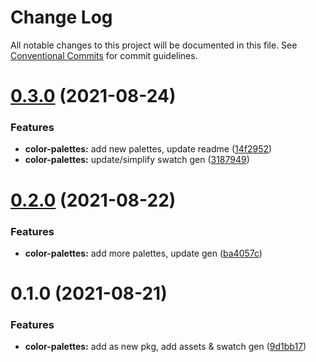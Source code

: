 # Change Log

All notable changes to this project will be documented in this file.
See [Conventional Commits](https://conventionalcommits.org) for commit guidelines.

# [0.3.0](https://github.com/thi-ng/umbrella/compare/@thi.ng/color-palettes@0.2.0...@thi.ng/color-palettes@0.3.0) (2021-08-24)


### Features

* **color-palettes:** add new palettes, update readme ([14f2952](https://github.com/thi-ng/umbrella/commit/14f29523554b82540bba020d52d6fffde8347348))
* **color-palettes:** update/simplify swatch gen ([3187949](https://github.com/thi-ng/umbrella/commit/31879491ed4b59e4d91c818939f9c9beee980779))





# [0.2.0](https://github.com/thi-ng/umbrella/compare/@thi.ng/color-palettes@0.1.0...@thi.ng/color-palettes@0.2.0) (2021-08-22)


### Features

* **color-palettes:** add more palettes, update gen ([ba4057c](https://github.com/thi-ng/umbrella/commit/ba4057c4f1bfe4d093674c953080ae84fd92a531))





# 0.1.0 (2021-08-21)


### Features

* **color-palettes:** add as new pkg, add assets & swatch gen ([9d1bb17](https://github.com/thi-ng/umbrella/commit/9d1bb17b4373a0cbe43705a41a4cbce353999c7e))
